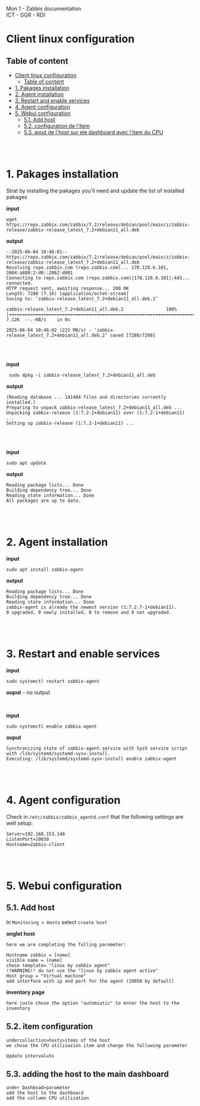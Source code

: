 Mon 1 - Zabbix documentation <br>
ICT - GGR - RDI

# Client linux configuration

## Table of content
- [Client linux configuration](#client-linux-configuration)
  - [Table of content](#table-of-content)
- [1. Pakages installation](#1-pakages-installation)
- [2. Agent installation](#2-agent-installation)
- [3. Restart and enable services](#3-restart-and-enable-services)
- [4. Agent configuration](#4-agent-configuration)
- [5. Webui configuration](#5-webui-configuration)
  - [5.1. Add host](#51-add-host)
  - [5.2. configuration de l'item](#52-configuration-de-litem)
  - [5.3. ajout de l'host sur ele dashboard avec l'item du CPU](#53-ajout-de-lhost-sur-ele-dashboard-avec-litem-du-cpu)



<br>
<br>

# 1. Pakages installation
Strat by installing the pakages you'll need and update the list of installed pakages

**input**
```
wget https://repo.zabbix.com/zabbix/7.2/release/debian/pool/main/z/zabbix-release/zabbix-release_latest_7.2+debian11_all.deb
```
**output**
```
--2025-06-04 10:46:01--  https://repo.zabbix.com/zabbix/7.2/release/debian/pool/main/z/zabbix-release/zabbix-release_latest_7.2+debian11_all.deb
Resolving repo.zabbix.com (repo.zabbix.com)... 178.128.6.101, 2604:a880:2:d0::2062:d001
Connecting to repo.zabbix.com (repo.zabbix.com)|178.128.6.101|:443... connected.
HTTP request sent, awaiting response... 200 OK
Length: 7288 (7.1K) [application/octet-stream]
Saving to: ‘zabbix-release_latest_7.2+debian11_all.deb.2’

zabbix-release_latest_7.2+debian11_all.deb.2                100%[========================================================================================================================================>]   7.12K  --.-KB/s    in 0s

2025-06-04 10:46:02 (221 MB/s) - ‘zabbix-release_latest_7.2+debian11_all.deb.2’ saved [7288/7288]
```
<br>
<br>

**input**
```
 sudo dpkg -i zabbix-release_latest_7.2+debian11_all.deb
```
**output**
```
(Reading database ... 141484 files and directories currently installed.)
Preparing to unpack zabbix-release_latest_7.2+debian11_all.deb ...
Unpacking zabbix-release (1:7.2-1+debian11) over (1:7.2-1+debian11) ...
Setting up zabbix-release (1:7.2-1+debian11) ...
```
<br>
<br>

**input**
```
sudo apt update
```
**output**
```
Reading package lists... Done
Building dependency tree... Done
Reading state information... Done
All packages are up to date.
```
<br>
<br>

# 2. Agent installation
**input**
```
sudo apt install zabbix-agent
```
**output**
```
Reading package lists... Done
Building dependency tree... Done
Reading state information... Done
zabbix-agent is already the newest version (1:7.2.7-1+debian11).
0 upgraded, 0 newly installed, 0 to remove and 0 not upgraded.
```
<br>
<br>

# 3. Restart and enable services
**input**
```
sudo systemctl restart zabbix-agent
```
**ouput** - no output

<br>

**input**
```
sudo systemctl enable zabbix-agent
```
**ouput**
```
Synchronizing state of zabbix-agent.service with SysV service script with /lib/systemd/systemd-sysv-install.
Executing: /lib/systemd/systemd-sysv-install enable zabbix-agent
```
<br>
<br>

# 4. Agent configuration
Check in `/etc/zabbix/zabbix_agentd.conf` that the following settings are well setup:

```
Server=192.168.153.140
ListenPort=10050
Hostname=Zabbix-client
```
<br>
<br>

# 5. Webui configuration

## 5.1. Add host
In `Monitoring > Hosts` select `create host`

**onglet host**
```
here we are completing the folling paremeter:

Hostname zabbix = [name]
visible name = [name]
chose template= "linux by zabbix agent"
!!WARNING!! do not use the "linux by zabbix agent active"
Host group = "Virtual machine"
add interface with ip and port for the agent (10050 by default)
```
**inventory page**
```
here juste chose the option "automiatic" to enter the host to the inventory
```
## 5.2. item configuration
```
undercollection>hosts>items of the host
we chose the CPU utilisazion item and change the following parameter

Update interval=5s
```
## 5.3. adding the host to the main dashboard
```
under Dashboad>parameter
add the host to the dashboard
add the collumn CPU utilization
```
